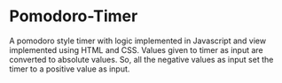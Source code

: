 # Pomodoro-Timer
A pomodoro style timer with logic implemented in Javascript and view implemented using HTML and CSS. Values given to timer as input are converted to absolute values. So, all the negative values as input set the timer to a positive value as input.
